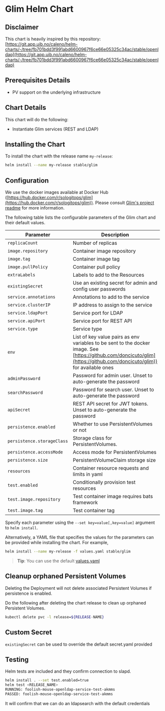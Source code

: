 # Glim Helm Chart

## Disclaimer

This chart is heavily inspired by this repository: [https://git.app.uib.no/caleno/helm-charts/-/tree/fb701bdd3f991abd6600967f6ce66e05325c34ac/stable/openldap](https://git.app.uib.no/caleno/helm-charts/-/tree/fb701bdd3f991abd6600967f6ce66e05325c34ac/stable/openldap)

## Prerequisites Details

* PV support on the underlying infrastructure

## Chart Details

This chart will do the following:

* Instantiate Glim services (REST and LDAP)

## Installing the Chart

To install the chart with the release name `my-release`:

```bash
helm install --name my-release stable/glim
```

## Configuration

We use the docker images available at Docker Hub ([https://hub.docker.com/r/sologitops/glim](https://hub.docker.com/r/sologitops/glim)). Please consult [Glim's project readme](https://github.com/doncicuto/glim) for more information.

The following table lists the configurable parameters of the Glim chart and their default values.

| Parameter                          | Description                                                               | Default           |
| ---------------------------------- | ------------------------------------------------------------------------- | ------------------|
| `replicaCount`                     | Number of replicas                                                        | `1`               |
| `image.repository`                 | Container image repository                                                | `sologitops/glim` |
| `image.tag`                        | Container image tag                                                       | `0.5.0-alpha`          |
| `image.pullPolicy`                 | Container pull policy                                                     | `IfNotPresent`    |
| `extraLabels`                      | Labels to add to the Resources                                            | `{}`              |
| `existingSecret`                   | Use an existing secret for admin and config user passwords                | `""`              |
| `service.annotations`              | Annotations to add to the service                                         | `{}`              |
| `service.clusterIP`                | IP address to assign to the service                                       | `""`              |
| `service.ldapPort`                 | Service port for LDAP                                            | `1636`             |
| `service.apiPort`                 | Service port for REST API                                           | `1323`             |
| `service.type`                     | Service type                                                              | `ClusterIP`       |
| `env`                              | List of key value pairs as env variables to be sent to the docker image. See [https://github.com/doncicuto/glim](https://github.com/doncicuto/glim)) for available ones | `[see values.yaml]`  |
| `adminPassword`                    | Password for admin user. Unset to auto-generate the password              | None              |
| `searchPassword`                   | Password for search user. Unset to auto-generate the password             | None              |
| `apiSecret`                   | REST API secret for JWT tokens. Unset to auto-generate the password             | None              |
| `persistence.enabled`              | Whether to use PersistentVolumes or not                                   | `false`           |
| `persistence.storageClass`         | Storage class for PersistentVolumes.                                      | `<unset>`         |
| `persistence.accessMode`           | Access mode for PersistentVolumes                                         | `ReadWriteOnce`   |
| `persistence.size`                 | PersistentVolumeClaim storage size                                        | `100Mi`             |
| `resources`                        | Container resource requests and limits in yaml                            | `{}`              |
| `test.enabled`                     | Conditionally provision test resources                                    | `false`           |
| `test.image.repository`            | Test container image requires bats framework                              | `dduportal/bats`  |
| `test.image.tag`                   | Test container tag                                                        | `0.4.0`           |

Specify each parameter using the `--set key=value[,key=value]` argument to `helm install`.

Alternatively, a YAML file that specifies the values for the parameters can be provided while installing the chart. For example,

```bash
helm install --name my-release -f values.yaml stable/glim
```

> **Tip**: You can use the default [values.yaml](values.yaml)

## Cleanup orphaned Persistent Volumes

Deleting the Deployment will not delete associated Persistent Volumes if persistence is enabled.

Do the following after deleting the chart release to clean up orphaned Persistent Volumes.

```bash
kubectl delete pvc -l release=${RELEASE-NAME}
```

## Custom Secret

`existingSecret` can be used to override the default secret.yaml provided

## Testing

Helm tests are included and they confirm connection to slapd.

```bash
helm install . --set test.enabled=true
helm test <RELEASE_NAME>
RUNNING: foolish-mouse-openldap-service-test-akmms
PASSED: foolish-mouse-openldap-service-test-akmms
```

It will confirm that we can do an ldapsearch with the default credentials
